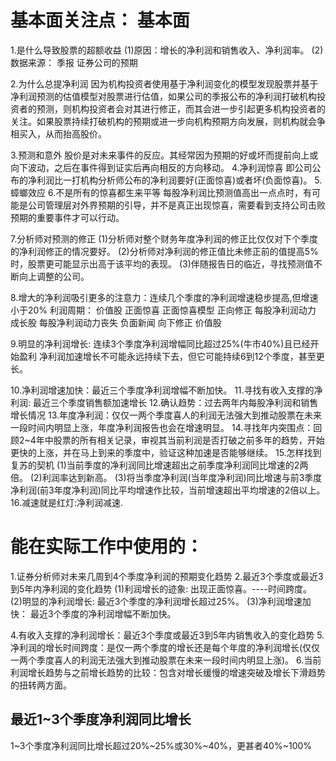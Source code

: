 # 基本面关注点： 基本面
1.是什么导致股票的超额收益
  (1)原因：增长的净利润和销售收入、净利润率。
  (2)数据来源：
    季报
    证券公司的预期

2.为什么总提净利润
  因为机构投资者使用基于净利润变化的模型发现股票并基于净利润预测的估值模型对股票进行估值，如果公司的季报公布的净利润打破机构投资者的预测，则机构投资者会对其进行修正，而其会进一步引起更多机构投资者的关注。如果股票持续打破机构的预期或进一步向机构预期方向发展，则机构就会争相买入，从而抬高股价。

3.预测和意外
  股价是对未来事件的反应。其经常因为预期的好或坏而提前向上或向下波动，之后在事件得到证实后再向相反的方向移动。
4.净利润惊喜
  即公司公布的净利润比一打机构分析师公布的净利润要好(正面惊喜)或者坏(负面惊喜)。
5.蟑螂效应
6.不是所有的惊喜都生来平等
  每股净利润比预测值高出一点点时，有可能是公司管理层对外界预期的引导，并不是真正出现惊喜，需要看到支持公司击败预期的重要事件才可以行动。

7.分析师对预测的修正
  (1)分析师对整个财务年度净利润的修正比仅仅对下个季度的净利润修正的情况要好。
  (2)分析师对净利润的修正值比未修正前的值提高5%时，股票更可能显示出高于该平均的表现。
  (3)伴随报告日的临近，寻找预测值不断向上调整的公司。
  
8.增大的净利润吸引更多的注意力：连续几个季度的净利润增速稳步提高,但增速小于20%
  利润周期：
    价值股
    正面惊喜
    正面惊喜模型
    正向修正
    每股净利润动力
    成长股
    每股净利润动力丧失
    负面新闻
    向下修正
    价值股

9.明显的净利润增长: 连续3个季度净利润增幅同比超过25%(牛市40%)且已经开始盈利
  净利润加速增长不可能永远持续下去，但它可能持续6到12个季度，甚至更长。
  
10.净利润增速加快：最近三个季度净利润增幅不断加快。
11.寻找有收入支撑的净利润: 最近三个季度销售额加速增长
12.确认趋势：过去两年内每股净利润和销售增长情况
13.年度净利润：仅仅一两个季度喜人的利润无法强大到推动股票在未来一段时间内明显上涨，年度净利润报告也会在增速明显。
14.寻找年内突围点：回顾2~4年中股票的所有相关记录，审视其当前利润是否打破之前多年的趋势，开始更快的上涨，并在马上到来的季度中，验证这种加速是否能够继续。
15.怎样找到复苏的契机
  (1)当前季度的净利润同比增速超出之前季度净利润同比增速的2两倍。
  (2)利润率达到新高。
  (3)将当季度净利润(当年度净利润)同比增速与前3季度净利润(前3年度净利润)同比平均增速作比较，当前增速超出平均增速的2倍以上。
16.减速就是红灯:净利润减速.

# 能在实际工作中使用的：
1.证券分析师对未来几周到4个季度净利润的预期变化趋势
2.最近3个季度或最近3到5年内净利润的变化趋势
  (1)利润增长的迹象: 出现正面惊喜。----时间跨度。
  (2)明显的净利润增长: 最近3个季度的净利润增长超过25%。
  (3)净利润增速加快： 最近3个季度的净利润增幅不断加快。

4.有收入支撑的净利润增长：最近3个季度或最近3到5年内销售收入的变化趋势
5.净利润的增长时间跨度：是仅一两个季度的增长还是每个年度的净利润增长(仅仅一两个季度喜人的利润无法强大到推动股票在未来一段时间内明显上涨)。
6.当前利润增长趋势与之前增长趋势的比较：包含对增长缓慢的增速突破及增长下滑趋势的扭转两方面。

## 最近1~3个季度净利润同比增长
1~3个季度净利润同比增长超过20%~25%或30%~40%，更甚者40%~100%


